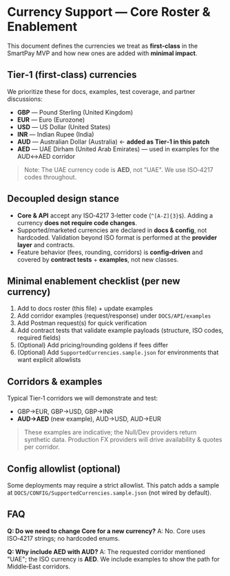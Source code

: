 # Currency Support — Core Roster & Enablement

This document defines the currencies we treat as **first‑class** in the SmartPay MVP and how new ones are added with **minimal impact**.

## Tier‑1 (first‑class) currencies
We prioritize these for docs, examples, test coverage, and partner discussions:

- **GBP** — Pound Sterling (United Kingdom)
- **EUR** — Euro (Eurozone)
- **USD** — US Dollar (United States)
- **INR** — Indian Rupee (India)
- **AUD** — Australian Dollar (Australia) ← **added as Tier‑1 in this patch**
- **AED** — UAE Dirham (United Arab Emirates) — used in examples for the AUD↔AED corridor

> Note: The UAE currency code is **AED**, not "UAE". We use ISO‑4217 codes throughout.

## Decoupled design stance
- **Core & API** accept any ISO‑4217 3‑letter code (`^[A-Z]{3}$`). Adding a currency **does not require code changes**.
- Supported/marketed currencies are declared in **docs & config**, not hardcoded. Validation beyond ISO format is performed at the **provider layer** and contracts.
- Feature behavior (fees, rounding, corridors) is **config‑driven** and covered by **contract tests** + **examples**, not new classes.

## Minimal enablement checklist (per new currency)
1. Add to docs roster (this file) + update examples
2. Add corridor examples (request/response) under `DOCS/API/examples`
3. Add Postman request(s) for quick verification
4. Add contract tests that validate example payloads (structure, ISO codes, required fields)
5. (Optional) Add pricing/rounding goldens if fees differ
6. (Optional) Add `SupportedCurrencies.sample.json` for environments that want explicit allowlists

## Corridors & examples
Typical Tier‑1 corridors we will demonstrate and test:

- GBP→EUR, GBP→USD, GBP→INR
- **AUD→AED** (new example), AUD→USD, AUD→EUR

> These examples are indicative; the Null/Dev providers return synthetic data. Production FX providers will drive availability & quotes per corridor.

## Config allowlist (optional)
Some deployments may require a strict allowlist. This patch adds a sample at `DOCS/CONFIG/SupportedCurrencies.sample.json` (not wired by default).

## FAQ
**Q: Do we need to change Core for a new currency?**
A: No. Core uses ISO‑4217 strings; no hardcoded enums.

**Q: Why include AED with AUD?**
A: The requested corridor mentioned "UAE"; the ISO currency is **AED**. We include examples to show the path for Middle‑East corridors.